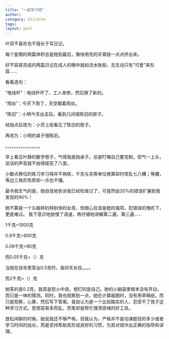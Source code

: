 ```yaml
---
title: "一起学习吧"
author:
category: Children
tags: 
layout: post
---
```

叶双不喜欢也不擅长于写日记。

每个星期的两篇体积总是拖到最后，像快用完的牙膏般一点点挤出来。

好不容易完成的两篇日记在成人的眼中就如流水账般，无生动只有“可爱”来形容……

看看造句：

“电线杆”：电线杆坏了，工人来修，然后换了新的。

“雨丝”：今天下雨了，天空飘着雨丝。

“陈旧”：小明今天出去玩，看到几间很陈旧的房子。

经指点后改为：小芳上街看见了陈旧的房子。

再改为：小明的桌子很陈旧。

。。。。。。。。。。。。。。。。

早上看见叶静的数学卷子，气得我直拍桌子。总是叮嘱自己要克制，但气一上头，说话的声音就不由得提高了八度。

小数点移位的练习学习得并不熟练，千克与克等单位换算却时常乱七八糟；等腰，等边三角形性质却一点也不懂。

最令我生气的是，她自信地告诉我已经检查过了，可竟然由20%的错误扩展到我发现的90%！

她不算是一个头脑转的特别快的女孩，但细心应该是她的强项。犯错误的愧疚下，更是难过。 我下意识地放慢了语速，再仔细地讲解第二遍，第三遍……

1千克=1000克

0.9千克=900克

0.09千克=90克

而0.05千克=（）克

当她在括号里答出0.5克时，我仰天长叹。。。。

而2千克=（）克

她答的是0.2克，我真是怒火中烧，想打的是自己。她的小脑袋里根本没有开动，而只是一味的猜测。同时，我也观察到一点，她在计算画图时，没有用草稿纸，而只是观察，心算，然后写下答案。我自认为是一个比较踏实的人，忍受不了孩子这种学习方式。思想容易多而乱，而笔却是帮忙理清思绪的好工具。

放松闲聊的时候，她说我还不够严格，但我认为，严格并不是功课题目的多少或者学习时间的加长，而是坚持帮助其形成良好的习惯，为其对错作出正确的指导和讲理。

